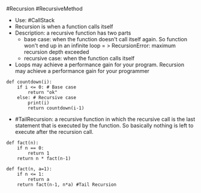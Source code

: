 #Recursion #RecursiveMethod 
- Use: #CallStack 
- Recursion is when a function calls itself
- Description: a recursive function has two parts
	- base case: when the function doesn't call itself again. So function won't end up in an infinite loop = > RecursionError: maximum recursion depth exceeded
	- recursive case: when the function calls itself
- Loops may achieve a performance gain for your program. Recursion may achieve a performance gain for your programmer
```
def countdown(i):
    if i <= 0: # Base case
        return "ok"
    else: # Recursive case
        print(i)
        return countdown(i-1)
```
- #TailRecursion: a recursive function in which the recursive call is the last statement that is executed by the function. So basically nothing is left to execute after the recursion call.
```
def fact(n):
	if n == 0:
		return 1
	return n * fact(n-1)

def fact(n, a=1):
	if n <= 1:
		return a
	return fact(n-1, n*a) #Tail Recursion
```

